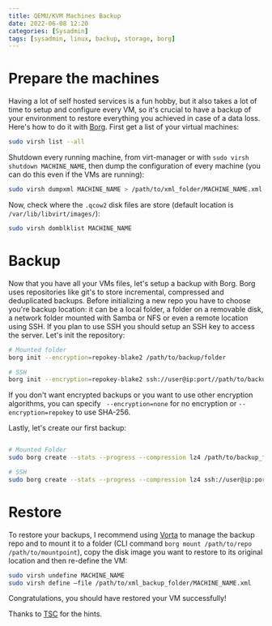 ```yaml
---
title: QEMU/KVM Machines Backup 
date: 2022-06-08 12:20
categories: [Sysadmin]
tags: [sysadmin, linux, backup, storage, borg]
---
```


# Prepare the machines
Having a lot of self hosted services is a fun hobby, but it also takes a lot of time to setup and configure every VM, so it's crucial to have a backup of your environment to restore everything you achieved in case of a data loss.
Here's how to do it with [Borg](https://www.borgbackup.org/).
First get a list of your virtual machines:
```bash
sudo virsh list --all
```
Shutdown every running machine, from virt-manager or with `sudo virsh shutdown MACHINE_NAME`, then dump the configuration of every machine (you can do this even if the VMs are running):
```bash
sudo virsh dumpxml MACHINE_NAME > /path/to/xml_folder/MACHINE_NAME.xml
```
Now, check where the `.qcow2` disk files are store (default location is `/var/lib/libvirt/images/`):

```bash
sudo virsh domblklist MACHINE_NAME
```

# Backup

Now that you have all your VMs files, let's setup a backup with Borg.
Borg uses repositories like git's to store incremental, compressed and deduplicated backups. 
Before initializing a new repo you have to choose you're backup location: it can be a local folder, a folder on a removable disk, a network folder mounted with Samba or NFS or even a remote location using SSH. If you plan to use SSH you should setup an SSH key to access the server.
Let's init the repository:
```bash
# Mounted folder
borg init --encryption=repokey-blake2 /path/to/backup/folder

# SSH
borg init --encryption=repokey-blake2 ssh://user@ip:port//path/to/backup/folder
```
If you don't want encrypted backups or you want to use other encryption algorithms, you can specify ` --encryption=none` for no encryption or `--encryption=repokey` to use SHA-256.

Lastly, let's create our first backup:

```bash

# Mounted Folder
sudo borg create --stats --progress --compression lz4 /path/to/backup_folder::{hostname}-{now} /path/to/disks_folder /path/to/xml_folder

# SSH
sudo borg create --stats --progress --compression lz4 ssh://user@ip:port//path/to/backup_folder::{hostname}-{now} /path/to/disks_folder /path/to/xml_folder
```

# Restore

To restore your backups, I recommend using [Vorta](https://vorta.borgbase.com/) to manage the backup repo and to mount it to a folder (CLI command `borg mount /path/to/repo /path/to/mountpoint`), copy the disk image you want to restore to its original location and then re-define the VM:

```bash
sudo virsh undefine MACHINE_NAME
sudo virsh define –file /path/to/xml_backup_folder/MACHINE_NAME.xml
```
Congratulations, you should have restored your VM successfully!

Thanks to [TSC](https://techsoftcenter.com/how-to-kvm-backup-and-restore-in-linux/) for the hints.